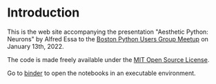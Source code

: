 # Introduction

This is the web site accompanying the presentation "Aesthetic Python: Neurons" by Alfred Essa to the [Boston Python Users Group Meetup](https://www.meetup.com/bostonpython/) on January 13th, 2022. 

The code is made freely available under the [MIT Open Source License](https://opensource.org/licenses/MIT).

Go to [binder](https://mybinder.org/v2/gh/alfredessa/aes-notebooks/HEAD) to open the notebooks in an executable environment.